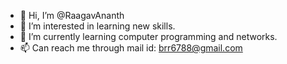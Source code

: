 - 👋 Hi, I’m @RaagavAnanth
- 👀 I’m interested in learning new skills.
- 🌱 I’m currently learning computer programming and networks.
- 📫 Can reach me through mail id: brr6788@gmail.com

<!---
RaagavAnanth/RaagavAnanth is a ✨ special ✨ repository because its `README.md` (this file) appears on your GitHub profile.
You can click the Preview link to take a look at your changes.
--->
